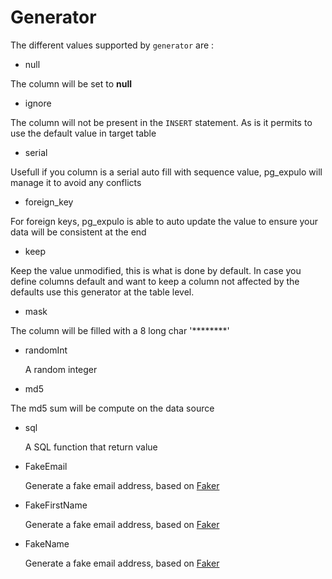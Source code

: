 # Generator

The different values supported by `generator` are :


* null

The column will be set to **null**

* ignore

The column will not be present in the `INSERT` statement. As is it permits to use the default value in target table

* serial

Usefull if you column is a serial auto fill with sequence value, pg_expulo will manage it to avoid any conflicts

* foreign_key

For foreign keys, pg_expulo is able to auto update the value to ensure your data will be consistent at the end

* keep

Keep the value unmodified, this is what is done by default. In case you define columns default and want to keep a column not affected by the defaults use this generator at the table level.


* mask

The column will be filled with a 8 long char '********'

* randomInt

  A random integer

* md5

The md5 sum will be compute on the data source

* sql

  A SQL function that return value

* FakeEmail

  Generate a fake email address, based on [Faker](https://pkg.go.dev/github.com/go-faker/faker/v4)

* FakeFirstName

  Generate a fake email address, based on [Faker](https://pkg.go.dev/github.com/go-faker/faker/v4)

* FakeName

  Generate a fake email address, based on [Faker](https://pkg.go.dev/github.com/go-faker/faker/v4)
